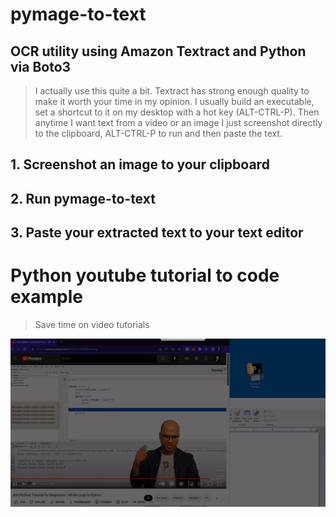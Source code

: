 # pymage-to-text
## OCR utility using Amazon Textract and Python via Boto3
>  I actually use this quite a bit. Textract has strong enough quality to make it worth your time in my opinion.
>  I usually build an executable, set a shortcut to it on my desktop with a hot key (ALT-CTRL-P).  Then anytime I want text from a video or an image I just screenshot directly to the clipboard, ALT-CTRL-P to run and then paste the text.

## 1. Screenshot an image to your clipboard
## 2. Run pymage-to-text
## 3. Paste your extracted text to your text editor

# Python youtube tutorial to code example
>  Save time on video tutorials

![](https://github.com/karlpothast/pymage-to-text/blob/master/documentation/python.gif)
